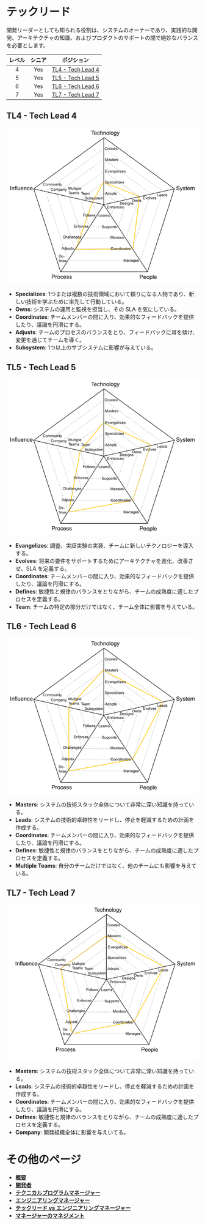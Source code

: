 # テックリード

開発リーダーとしても知られる役割は、システムのオーナーであり、実践的な開発、アーキテクチャの知識、およびプロダクトのサポートの間で絶妙なバランスを必要とします。

| レベル | シニア | ポジション |
| :---: | :---: | :---: |
| 4 | Yes | [TL4 - Tech Lead 4](#tl4---tech-lead-4) |
| 5 | Yes | [TL5 - Tech Lead 5](#tl5---tech-lead-5) |
| 6 | Yes | [TL6 - Tech Lead 6](#tl6---tech-lead-6) |
| 7 | Yes | [TL7 - Tech Lead 7](#tl7---tech-lead-7) |


## TL4 - Tech Lead 4

<picture>
  <source media="(prefers-color-scheme: dark)" srcset="/charts/techlead-4-dark.png">
  <source media="(prefers-color-scheme: light)" srcset="/charts/techlead-4.png">
  <img alt="Tech Lead 4" src="/charts/techlead-4.png">
</picture>

* **Specializes**: 1つまたは複数の技術領域において頼りになる人物であり、新しい技術を学ぶために率先して行動している。
* **Owns**: システムの運用と監視を担当し、その SLA を気にしている。
* **Coordinates**: チームメンバーの間に入り、効果的なフィードバックを提供したり、議論を円滑にする。
* **Adjusts**: チームのプロセスのバランスをとり、フィードバックに耳を傾け、変更を通じてチームを導く。
* **Subsystem**: 1つ以上のサブシステムに影響が与えている。

## TL5 - Tech Lead 5

<picture>
  <source media="(prefers-color-scheme: dark)" srcset="/charts/techlead-5-dark.png">
  <source media="(prefers-color-scheme: light)" srcset="/charts/techlead-5.png">
  <img alt="Tech Lead 5" src="/charts/techlead-5.png">
</picture>

* **Evangelizes**: 調査、実証実験の実装、チームに新しいテクノロジーを導入する。
* **Evolves**: 将来の要件をサポートするためにアーキテクチャを進化、改善させ、SLA を定義する。
* **Coordinates**: チームメンバーの間に入り、効果的なフィードバックを提供したり、議論を円滑にする。
* **Defines**: 敏捷性と規律のバランスをとりながら、チームの成熟度に適したプロセスを定義する。
* **Team**: チームの特定の部分だけではなく、チーム全体に影響を与えている。

## TL6 - Tech Lead 6

<picture>
  <source media="(prefers-color-scheme: dark)" srcset="/charts/techlead-6-dark.png">
  <source media="(prefers-color-scheme: light)" srcset="/charts/techlead-6.png">
  <img alt="Tech Lead 6" src="/charts/techlead-6.png">
</picture>

* **Masters**: システムの技術スタック全体について非常に深い知識を持っている。
* **Leads**: システムの技術的卓越性をリードし、停止を軽減するための計画を作成する。
* **Coordinates**: チームメンバーの間に入り、効果的なフィードバックを提供したり、議論を円滑にする。
* **Defines**: 敏捷性と規律のバランスをとりながら、チームの成熟度に適したプロセスを定義する。
* **Multiple Teams**: 自分のチームだけではなく、他のチームにも影響を与えている。

## TL7 - Tech Lead 7

<picture>
  <source media="(prefers-color-scheme: dark)" srcset="/charts/techlead-7-dark.png">
  <source media="(prefers-color-scheme: light)" srcset="/charts/techlead-7.png">
  <img alt="Tech Lead 7" src="/charts/techlead-7.png">
</picture>

* **Masters**: システムの技術スタック全体について非常に深い知識を持っている。
* **Leads**: システムの技術的卓越性をリードし、停止を軽減するための計画を作成する。
* **Coordinates**: チームメンバーの間に入り、効果的なフィードバックを提供したり、議論を円滑にする。
* **Defines**: 敏捷性と規律のバランスをとりながら、チームの成熟度に適したプロセスを定義する。
* **Company**: 開発組織全体に影響を与えいてる。

# その他のページ

* [**概要**](README.md)
* [**開発者**](Developer.md)
* [**テクニカルプログラムマネージャー**](TechnicalProgramManager.md)
* [**エンジニアリングマネージャー**](EngineeringManager.md)
* [**テックリード vs エンジニアリングマネージャー**](TechLead-EngineeringManager.md)
* [**マネージャーのマネジメント**](Managing-Managers.md)
